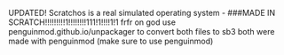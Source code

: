 UPDATED!
Scratchos is a real simulated operating system - 
###MADE IN SCRATCH!!!!!!!!!1!!!!!!!!111!1!!!!1!1
frfr on god
use penguinmod.github.io/unpackager to convert both files to sb3
both were made with penguinmod (make sure to use penguinmod)
